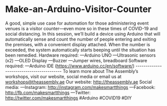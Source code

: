 # Make-an-Arduino-Visitor-Counter
A good, simple use case for automation for those administering event venues is a visitor counter—even more so in these times of COVID-19 and social distancing.  In this session, we’ll build a device using Arduino that will automatically sense and count the number of people entering and exiting the premises, with a convenient display attached. When the number is exceeded, the system automatically starts beeping until the situation has been remedied.  Hardware required: —Arduino UNO —Ultrasonic sensors (x2) —OLED Display —Buzzer —Jumper wires, breadboard  Software required: —Arduino IDE (https://www.arduino.cc/en/software/)  -----------------------------------------  To learn more about The Assembly’s workshops, visit our website, social media or email us at workshops@theassembly.ae  Our website: http://theassembly.ae Social media: —Instagram: http://instagram.com/makesmartthings —Facebook: http://fb.com/makesmartthings —Twitter: http://twitter.com/makesmartthings  #Arduino #COVID19 #DIY

